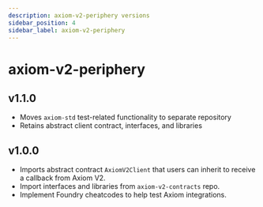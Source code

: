 ```yaml
---
description: axiom-v2-periphery versions
sidebar_position: 4
sidebar_label: axiom-v2-periphery
---
```


# axiom-v2-periphery

## v1.1.0

- Moves `axiom-std` test-related functionality to separate repository
- Retains abstract client contract, interfaces, and libraries

## v1.0.0

- Imports abstract contract `AxiomV2Client` that users can inherit to receive a callback from Axiom V2.
- Import interfaces and libraries from `axiom-v2-contracts` repo.
- Implement Foundry cheatcodes to help test Axiom integrations.
